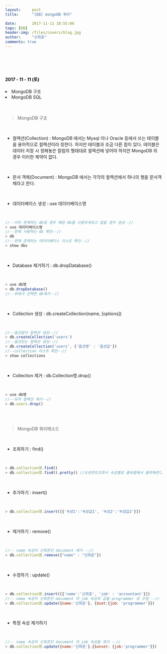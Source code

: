 ```yaml
---
layout:     post
title:      "[DB] mongoDB 쿼리"

date:       2017-11-11 18:55:00
tags: [DB]
header-img: /files/covers/blog.jpg
author:     "신희준"
comments: true
---
```


<head>
 <meta property="og:type" content="website">
 <meta property="og:title" content="몽고디비 쿼리">
 <meta property="og:description" content="몽고디비 쿼리">
 <meta property="og:url" content="http://shj7242.github.io/2017/11/11/MongoDB2/">

 <meta name="twitter:card" content="summary">
  <meta name="twitter:title" content="몽고디비 쿼리">
  <meta name="twitter:description" content="몽고디비 쿼리">
  <meta name="FACEBOOK:domain" content="http://shj7242.github.io/2017/11/11/MongoDB2/">
  <meta name="facebook:card" content="summary">
   <meta name="facebook:title" content="몽고디비 쿼리">
   <meta name="facebook:description" content="몽고디비 쿼리">
   <meta name="facebook:domain" content="http://shj7242.github.io/2017/11/11/MongoDB2/">


 </head>

<br>
<H4 style ="font-weight:bold; color:black;"> </H4>
<br>
<H4 style ="font-weight:bold; color : black">2017 - 11 - 11 (토)</H4>
<li>MongoDB 구조</li>
<li>MongoDB SQL</li>
<br>
<br>

> MongoDB 구조

<br>

* 컬렉션(Collection) : MongoDB 에서는 Mysql 이나 Oracle 등에서 쓰는 테이블을 용어적으로 컬렉션이라 칭한다. 하지만 테이블과 조금 다른 점이 있다. 테이블은 데이터 저장 시 정해놓은 칼럼의 형태대로 컬렉션에 넣어야 하지만 MongoDB 의 경우 이러한 제약이 없다.

<br>

* 문서 객체(Document) : MongoDB 에서는 각각의 컬렉션에서 하나의 행을 문서객체라고 한다.

<br>

* 데이터베이스 생성 : use 데이터베이스명

<br>

~~~JavaScript
//--이미 존재하는 db일 경우 해당 db를 사용하게되고 없을 경우 생성--//
> use 데이터베이스명
//--현재 사용하는 db 확인--//
> db                           
//--현재 존재하는 데이터베이스 리스트 확인--//
> show dbs
~~~

<br>

* Database 제거하기 : db.dropDatabase()

<br>

~~~javascript
> use db명
> db.dropDatabase()
//--위에서 선택한 db제거--//
~~~

<br>

* Collection 생성 : db.createCollection(name, [options])

<br>

~~~JavaScript
//--옵션없이 컬렉션 생성--//
> db.createCollection('users')
//--옵션있는 컬렉션 생성--//
> db.createCollection('users', {'옵션명' : '옵션값'})
//--collection 리스트 확인--//
> show collections
~~~

<br>

* Collection 제거 : db.Collection명.drop()

<br>

~~~JavaScript
> use db명
//--유저 컬렉션 제거--//
> db.users.drop()
~~~


<br>
<br>

> MongoDB 쿼리메소드


<br>

* 조회하기 : find()

<br>

~~~JavaScript
> db.collection명.find()
> db.collection명.find().pretty() //도큐먼트조회시 속성별로 줄바뀜해서 출력해준다.
~~~

<br>

* 추가하기 : insert()

<br>

~~~JavaScript
> db.collection명.insert([{'속성1':'속성값1', '속성2':'속성값2'}])
~~~

<br>

* 제거하기 : remove()

<br>

~~~JavaScript
//-- name 속성이 신희준인 document 제거 --//
> db.collection명.remove({"name" : "신희준"})
~~~

<br>


* 수정하기 : update()

<br>

~~~JavaScript
> db.collection명.insert([{'name':'신희준', 'job' : 'accountant'}])
//-- name 속성이 신희준인 document 의 job 속성의 값을 programmer 로 수정 --//
> db.collection명.update({name:'신희준'}, {$set:{job: 'programmer'}})
~~~

<br>

* 특정 속성 제거하기

<br>

~~~javascript
//-- name 속성이 신희준인 document 의 job 속성을 제거 --//
> db.collection명.update({name:'신희준'},{$unset: {job:'programmer'}})
~~~

<br>

